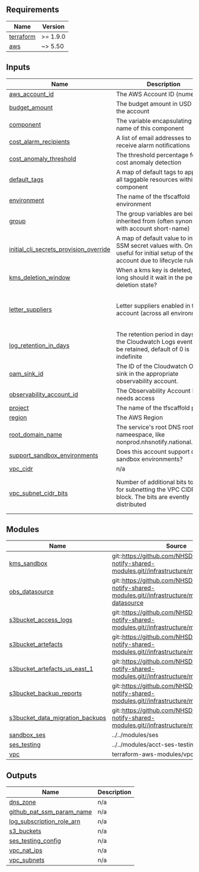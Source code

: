 <!-- BEGIN_TF_DOCS -->
<!-- markdownlint-disable -->
<!-- vale off -->

## Requirements

| Name | Version |
|------|---------|
| <a name="requirement_terraform"></a> [terraform](#requirement\_terraform) | >= 1.9.0 |
| <a name="requirement_aws"></a> [aws](#requirement\_aws) | ~> 5.50 |
## Inputs

| Name | Description | Type | Default | Required |
|------|-------------|------|---------|:--------:|
| <a name="input_aws_account_id"></a> [aws\_account\_id](#input\_aws\_account\_id) | The AWS Account ID (numeric) | `string` | n/a | yes |
| <a name="input_budget_amount"></a> [budget\_amount](#input\_budget\_amount) | The budget amount in USD for the account | `number` | `500` | no |
| <a name="input_component"></a> [component](#input\_component) | The variable encapsulating the name of this component | `string` | `"acct"` | no |
| <a name="input_cost_alarm_recipients"></a> [cost\_alarm\_recipients](#input\_cost\_alarm\_recipients) | A list of email addresses to receive alarm notifications | `list(string)` | `[]` | no |
| <a name="input_cost_anomaly_threshold"></a> [cost\_anomaly\_threshold](#input\_cost\_anomaly\_threshold) | The threshold percentage for cost anomaly detection | `number` | `10` | no |
| <a name="input_default_tags"></a> [default\_tags](#input\_default\_tags) | A map of default tags to apply to all taggable resources within the component | `map(string)` | `{}` | no |
| <a name="input_environment"></a> [environment](#input\_environment) | The name of the tfscaffold environment | `string` | n/a | yes |
| <a name="input_group"></a> [group](#input\_group) | The group variables are being inherited from (often synonmous with account short-name) | `string` | n/a | yes |
| <a name="input_initial_cli_secrets_provision_override"></a> [initial\_cli\_secrets\_provision\_override](#input\_initial\_cli\_secrets\_provision\_override) | A map of default value to intialise SSM secret values with. Only useful for initial setup of the account due to lifecycle rules. | `map(string)` | `{}` | no |
| <a name="input_kms_deletion_window"></a> [kms\_deletion\_window](#input\_kms\_deletion\_window) | When a kms key is deleted, how long should it wait in the pending deletion state? | `string` | `"30"` | no |
| <a name="input_letter_suppliers"></a> [letter\_suppliers](#input\_letter\_suppliers) | Letter suppliers enabled in the account (across all environments) | <pre>map(object({<br>    enable_polling   = bool<br>    default_supplier = optional(bool)<br>  }))</pre> | `{}` | no |
| <a name="input_log_retention_in_days"></a> [log\_retention\_in\_days](#input\_log\_retention\_in\_days) | The retention period in days for the Cloudwatch Logs events to be retained, default of 0 is indefinite | `number` | `0` | no |
| <a name="input_oam_sink_id"></a> [oam\_sink\_id](#input\_oam\_sink\_id) | The ID of the Cloudwatch OAM sink in the appropriate observability account. | `string` | `""` | no |
| <a name="input_observability_account_id"></a> [observability\_account\_id](#input\_observability\_account\_id) | The Observability Account ID that needs access | `string` | n/a | yes |
| <a name="input_project"></a> [project](#input\_project) | The name of the tfscaffold project | `string` | n/a | yes |
| <a name="input_region"></a> [region](#input\_region) | The AWS Region | `string` | n/a | yes |
| <a name="input_root_domain_name"></a> [root\_domain\_name](#input\_root\_domain\_name) | The service's root DNS root nameespace, like nonprod.nhsnotify.national.nhs.uk | `string` | `"nonprod.nhsnotify.national.nhs.uk"` | no |
| <a name="input_support_sandbox_environments"></a> [support\_sandbox\_environments](#input\_support\_sandbox\_environments) | Does this account support dev sandbox environments? | `bool` | `false` | no |
| <a name="input_vpc_cidr"></a> [vpc\_cidr](#input\_vpc\_cidr) | n/a | `string` | `"10.0.0.0/16"` | no |
| <a name="input_vpc_subnet_cidr_bits"></a> [vpc\_subnet\_cidr\_bits](#input\_vpc\_subnet\_cidr\_bits) | Number of additional bits to use for subnetting the VPC CIDR block. The bits are evently distributed | <pre>object({<br>    public  = number<br>    private = number<br>  })</pre> | <pre>{<br>  "private": 3,<br>  "public": 12<br>}</pre> | no |
## Modules

| Name | Source | Version |
|------|--------|---------|
| <a name="module_kms_sandbox"></a> [kms\_sandbox](#module\_kms\_sandbox) | git::https://github.com/NHSDigital/nhs-notify-shared-modules.git//infrastructure/modules/kms | v1.0.8 |
| <a name="module_obs_datasource"></a> [obs\_datasource](#module\_obs\_datasource) | git::https://github.com/NHSDigital/nhs-notify-shared-modules.git//infrastructure/modules/obs-datasource | v2.0.3 |
| <a name="module_s3bucket_access_logs"></a> [s3bucket\_access\_logs](#module\_s3bucket\_access\_logs) | git::https://github.com/NHSDigital/nhs-notify-shared-modules.git//infrastructure/modules/s3bucket | v1.0.9 |
| <a name="module_s3bucket_artefacts"></a> [s3bucket\_artefacts](#module\_s3bucket\_artefacts) | git::https://github.com/NHSDigital/nhs-notify-shared-modules.git//infrastructure/modules/s3bucket | v2.0.2 |
| <a name="module_s3bucket_artefacts_us_east_1"></a> [s3bucket\_artefacts\_us\_east\_1](#module\_s3bucket\_artefacts\_us\_east\_1) | git::https://github.com/NHSDigital/nhs-notify-shared-modules.git//infrastructure/modules/s3bucket | v2.0.2 |
| <a name="module_s3bucket_backup_reports"></a> [s3bucket\_backup\_reports](#module\_s3bucket\_backup\_reports) | git::https://github.com/NHSDigital/nhs-notify-shared-modules.git//infrastructure/modules/s3bucket | v1.0.8 |
| <a name="module_s3bucket_data_migration_backups"></a> [s3bucket\_data\_migration\_backups](#module\_s3bucket\_data\_migration\_backups) | git::https://github.com/NHSDigital/nhs-notify-shared-modules.git//infrastructure/modules/s3bucket | v2.0.4 |
| <a name="module_sandbox_ses"></a> [sandbox\_ses](#module\_sandbox\_ses) | ../../modules/ses | n/a |
| <a name="module_ses_testing"></a> [ses\_testing](#module\_ses\_testing) | ../../modules/acct-ses-testing | n/a |
| <a name="module_vpc"></a> [vpc](#module\_vpc) | terraform-aws-modules/vpc/aws | 5.19.0 |
## Outputs

| Name | Description |
|------|-------------|
| <a name="output_dns_zone"></a> [dns\_zone](#output\_dns\_zone) | n/a |
| <a name="output_github_pat_ssm_param_name"></a> [github\_pat\_ssm\_param\_name](#output\_github\_pat\_ssm\_param\_name) | n/a |
| <a name="output_log_subscription_role_arn"></a> [log\_subscription\_role\_arn](#output\_log\_subscription\_role\_arn) | n/a |
| <a name="output_s3_buckets"></a> [s3\_buckets](#output\_s3\_buckets) | n/a |
| <a name="output_ses_testing_config"></a> [ses\_testing\_config](#output\_ses\_testing\_config) | n/a |
| <a name="output_vpc_nat_ips"></a> [vpc\_nat\_ips](#output\_vpc\_nat\_ips) | n/a |
| <a name="output_vpc_subnets"></a> [vpc\_subnets](#output\_vpc\_subnets) | n/a |

<!-- vale on -->
<!-- markdownlint-enable -->
<!-- END_TF_DOCS -->
